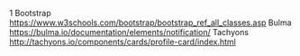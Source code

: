 1
Bootstrap
https://www.w3schools.com/bootstrap/bootstrap_ref_all_classes.asp
Bulma
https://bulma.io/documentation/elements/notification/
Tachyons
http://tachyons.io/components/cards/profile-card/index.html
